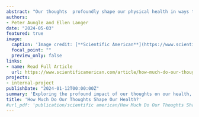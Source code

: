 ```yaml
---
abstract: "Our thoughts  profoundly shape our physical health in ways that can be both surprising and transformative. Using examples from our research and real-world experience, this article illustrates how attention, beliefs, and expectations directly shape health outcomes. Understanding this process not only offers new insights into the interplay between mind and body but also highlights opporuntities for improving our health by changing how we think."
authors:
- Peter Aungle and Ellen Langer
date: "2024-05-03"
featured: true
image:
  caption: 'Image credit: [**Scientific American**](https://www.scientificamerican.com)'
  focal_point: ""
  preview_only: false
links:
- name: Read Full Article
  url: https://www.scientificamerican.com/article/how-much-do-our-thoughts-shape-our-health/
projects:
- internal-project
publishDate: "2024-01-12T00:00:00Z"
summary: 'Exploring the profound impact of our thoughts on our health, this article delves into the science behind how attention, beliefs, and expectations shape physical health over time, using evidence from our research.'
title: 'How Much Do Our Thoughts Shape Our Health?'
#url_pdf: 'publication/scientific american/How Much Do Our Thoughts Shape Our Health_ _ Scientific American.pdf'
---
```

